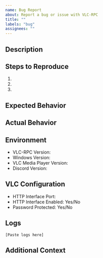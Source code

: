 ```yaml
---
name: Bug Report
about: Report a bug or issue with VLC-RPC
title: ""
labels: "bug"
assignees: ""
---
```


## Description

<!-- Clear description of the bug -->

## Steps to Reproduce

1.
2.
3.

## Expected Behavior

<!-- What should happen -->

## Actual Behavior

<!-- What actually happens -->

## Environment

- VLC-RPC Version:
- Windows Version:
- VLC Media Player Version:
- Discord Version:

## VLC Configuration

- HTTP Interface Port:
- HTTP Interface Enabled: Yes/No
- Password Protected: Yes/No

## Logs

<!-- Paste relevant log entries if available -->

```
[Paste logs here]
```

## Additional Context

<!-- Any other relevant information -->
